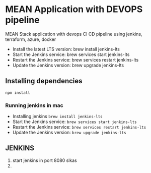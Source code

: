 # MEAN Application with DEVOPS pipeline

MEAN Stack application with devops CI CD pipeline using jenkins, terraform, azure, docker

* Install the latest LTS version: brew install jenkins-lts
* Start the Jenkins service: brew services start jenkins-lts
* Restart the Jenkins service: brew services restart jenkins-lts
* Update the Jenkins version: brew upgrade jenkins-lts


## Installing dependencies

 `npm install`

### Running jenkins in mac

* Installing jenkins 
`brew install jenkins-lts`
* Start the Jenkins service: 
`brew services start jenkins-lts`
* Restart the Jenkins service: 
`brew services restart jenkins-lts`
* Update the Jenkins version: 
`brew upgrade jenkins-lts`

## JENKINS

1. start jenkins in port 8080
slkas
2. 